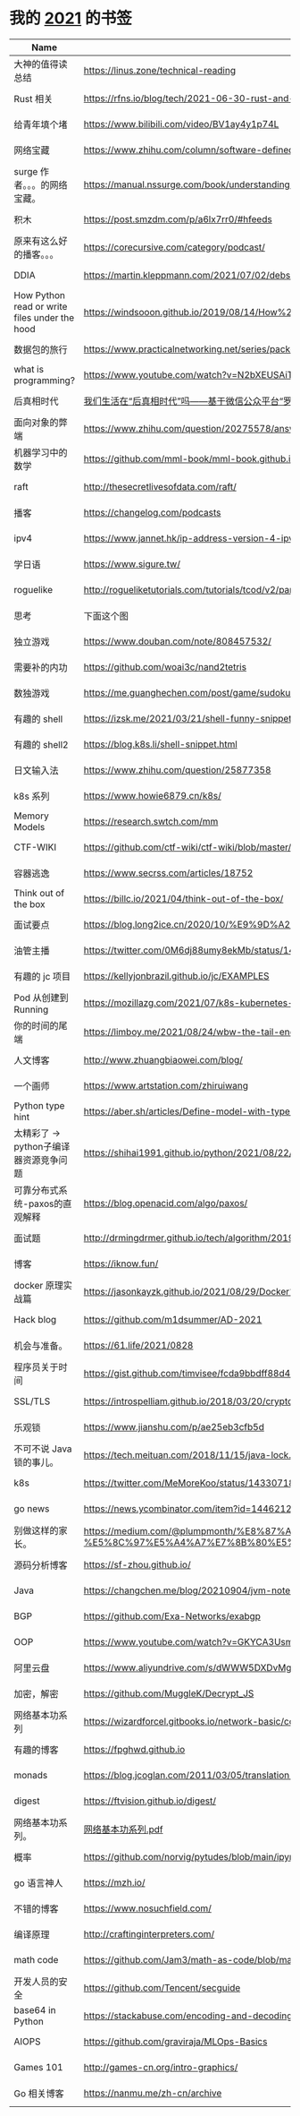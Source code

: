 # 我的 [2021](https://github.com/yihong0618/2021/issues/21) 的书签

| Name | Link | Add | Update | Has_file | 
 | ---- | ---- | ---- | ---- | ---- |
| 大神的值得读总结 | https://linus.zone/technical-reading | 2021-06-29 | 2021-09-22 | False |
| Rust 相关 | https://rfns.io/blog/tech/2021-06-30-rust-and-the-machine | 2021-07-02 | 2021-09-22 | False |
| 给青年填个堵 | https://www.bilibili.com/video/BV1ay4y1p74L | 2021-07-07 | 2021-09-24 | False |
| 网络宝藏 | https://www.zhihu.com/column/software-defined-network | 2021-07-08 | 2021-07-08 | False |
| surge 作者。。。的网络宝藏。 | https://manual.nssurge.com/book/understanding-surge/cn/# | 2021-07-09 | 2021-07-09 | False |
| 积木 | https://post.smzdm.com/p/a6lx7rr0/#hfeeds | 2021-07-13 | 2021-07-13 | False |
| 原来有这么好的播客。。。 | https://corecursive.com/category/podcast/ | 2021-07-14 | 2021-07-14 | False |
| DDIA | https://martin.kleppmann.com/2021/07/02/debs-keynote-thinking-in-events.html | 2021-07-15 | 2021-07-15 | False |
| How Python read or write files under the hood | https://windsooon.github.io/2019/08/14/How%20Python%20read%20or%20write%20files%20under%20the%20hood/ | 2021-07-15 | 2021-09-24 | False |
| 数据包的旅行 | https://www.practicalnetworking.net/series/packet-traveling/packet-traveling/ | 2021-07-16 | 2021-07-16 | False |
|  what is programming? | https://www.youtube.com/watch?v=N2bXEUSAiTI&list=PLzFUMGbVxlQs5s-LNAyKgcq5SL28ZLLKC | 2021-07-16 | 2021-09-24 | False |
| 后真相时代 | [我们生活在“后真相时代”吗——基于微信公众平台“罗尔事件”传播的研究.pdf](https://github.com/yihong0618/2021/files/6847489/default.pdf) | 2021-07-20 | 2021-09-24 | False |
| 面向对象的弊端 | https://www.zhihu.com/question/20275578/answer/26577791 | 2021-07-21 | 2021-09-24 | False |
| 机器学习中的数学 | https://github.com/mml-book/mml-book.github.io | 2021-07-21 | 2021-07-21 | False |
| raft | http://thesecretlivesofdata.com/raft/ | 2021-07-21 | 2021-09-24 | False |
| 播客 | https://changelog.com/podcasts | 2021-07-23 | 2021-09-23 | False |
| ipv4 | https://www.jannet.hk/ip-address-version-4-ipv4-zh-hans/ | 2021-07-26 | 2021-09-23 | False |
| 学日语 | https://www.sigure.tw/ | 2021-07-26 | 2021-09-23 | False |
| roguelike | http://rogueliketutorials.com/tutorials/tcod/v2/part-1/ | 2021-07-27 | 2021-07-27 | False |
| 思考 | 下面这个图 | 2021-07-27 | 2021-09-26 | False |
| 独立游戏 | https://www.douban.com/note/808457532/ | 2021-07-28 | 2021-09-23 | False |
| 需要补的内功 | https://github.com/woai3c/nand2tetris | 2021-08-02 | 2021-09-26 | False |
| 数独游戏 | https://me.guanghechen.com/post/game/sudoku/ | 2021-08-04 | 2021-09-26 | False |
| 有趣的 shell | https://izsk.me/2021/03/21/shell-funny-snippet/ | 2021-08-04 | 2021-09-26 | False |
| 有趣的 shell2 | https://blog.k8s.li/shell-snippet.html | 2021-08-04 | 2021-09-26 | False |
| 日文输入法 | https://www.zhihu.com/question/25877358 | 2021-08-06 | 2021-09-26 | False |
| k8s 系列 | https://www.howie6879.cn/k8s/ | 2021-08-09 | 2021-09-26 | False |
| Memory Models | https://research.swtch.com/mm | 2021-08-11 | 2021-09-26 | False |
| CTF-WIKI | https://github.com/ctf-wiki/ctf-wiki/blob/master/README-zh_CN.md | 2021-08-12 | 2021-09-26 | False |
| 容器逃逸 | https://www.secrss.com/articles/18752 | 2021-08-12 | 2021-09-26 | False |
| Think out of the box | https://billc.io/2021/04/think-out-of-the-box/ | 2021-08-12 | 2021-09-26 | False |
| 面试要点 | https://blog.long2ice.cn/2020/10/%E9%9D%A2%E8%AF%95%E8%A6%81%E7%82%B9%E8%AE%B0%E5%BD%95/ | 2021-08-12 | 2021-09-26 | False |
| 油管主播 | https://twitter.com/0M6dj88umy8ekMb/status/1426927571707469826 | 2021-08-16 | 2021-09-26 | False |
| 有趣的 jc 项目 | https://kellyjonbrazil.github.io/jc/EXAMPLES | 2021-08-24 | 2021-09-26 | False |
| Pod 从创建到 Running | https://mozillazg.com/2021/07/k8s-kubernetes-what-happen-when-pod-from-create-to-running.html | 2021-08-24 | 2021-09-26 | False |
| 你的时间的尾端 | https://limboy.me/2021/08/24/wbw-the-tail-end/ | 2021-08-25 | 2021-09-26 | False |
| 人文博客 | http://www.zhuangbiaowei.com/blog/ | 2021-08-26 | 2021-09-26 | False |
| 一个画师 | https://www.artstation.com/zhiruiwang | 2021-08-26 | 2021-09-26 | False |
| Python type hint | https://aber.sh/articles/Define-model-with-type-hint/ | 2021-08-26 | 2021-09-01 | False |
| 太精彩了 -> python子编译器资源竞争问题 | https://shihai1991.github.io/python/2021/08/22/python%E5%AD%90%E7%BC%96%E8%AF%91%E5%99%A8%E8%B5%84%E6%BA%90%E7%AB%9E%E4%BA%89%E9%97%AE%E9%A2%98/ | 2021-08-27 | 2021-09-01 | False |
| 可靠分布式系统-paxos的直观解释 | https://blog.openacid.com/algo/paxos/ | 2021-08-27 | 2021-09-01 | False |
| 面试题 | http://drmingdrmer.github.io/tech/algorithm/2019/01/09/dict-cmp.html | 2021-08-27 | 2021-08-27 | False |
| 博客 | https://iknow.fun/ | 2021-08-30 | 2021-08-30 | False |
| docker 原理实战篇 | https://jasonkayzk.github.io/2021/08/29/Docker%E5%8E%9F%E7%90%86%E5%AE%9E%E6%88%98-1%EF%BC%9ANamespace/ | 2021-08-30 | 2021-08-30 | False |
| Hack blog | https://github.com/m1dsummer/AD-2021 | 2021-08-30 | 2021-08-30 | False |
| 机会与准备。 | https://61.life/2021/0828 | 2021-08-30 | 2021-08-30 | False |
| 程序员关于时间 | https://gist.github.com/timvisee/fcda9bbdff88d45cc9061606b4b923ca | 2021-08-30 | 2021-08-30 | False |
| SSL/TLS | https://introspelliam.github.io/2018/03/20/crypto/%E6%B7%B1%E5%BA%A6%E8%A7%A3%E8%AF%BBSSL-TLS%E5%AE%9E%E7%8E%B0/ | 2021-09-01 | 2021-09-01 | False |
| 乐观锁 | https://www.jianshu.com/p/ae25eb3cfb5d | 2021-09-01 | 2021-09-01 | False |
| 不可不说 Java 锁的事儿。 | https://tech.meituan.com/2018/11/15/java-lock.html | 2021-09-01 | 2021-09-01 | False |
| k8s | https://twitter.com/MeMoreKoo/status/1433071814574411787 | 2021-09-02 | 2021-09-02 | False |
| go news | https://news.ycombinator.com/item?id=14462125 | 2021-09-02 | 2021-09-02 | False |
| 别做这样的家长。 | https://medium.com/@plumpmonth/%E8%87%A8%E5%BA%8A%E8%AC%9B%E7%BE%A9-%E8%8F%AF%E4%BA%BA%E7%88%B6%E6%AF%8D%E8%A8%BA%E6%96%B7%E6%9B%B8-%E5%8C%97%E5%A4%A7%E7%8B%80%E5%85%8312%E5%B9%B4%E6%98%A5%E7%AF%80%E4%B8%8D%E6%AD%B8-279a09791d1b | 2021-09-02 | 2021-09-02 | False |
| 源码分析博客 | https://sf-zhou.github.io/ | 2021-09-03 | 2021-09-03 | False |
| Java | https://changchen.me/blog/20210904/jvm-note/ | 2021-09-06 | 2021-09-06 | False |
| BGP | https://github.com/Exa-Networks/exabgp | 2021-09-07 | 2021-09-07 | False |
| OOP | https://www.youtube.com/watch?v=GKYCA3UsmrU&ab_channel=vexe | 2021-09-08 | 2021-09-08 | False |
| 阿里云盘 | https://www.aliyundrive.com/s/dWWW5DXDvMg | 2021-09-10 | 2021-09-10 | False |
| 加密，解密 | https://github.com/MuggleK/Decrypt_JS | 2021-09-10 | 2021-09-10 | False |
| 网络基本功系列 | https://wizardforcel.gitbooks.io/network-basic/content/ | 2021-09-10 | 2021-09-10 | False |
| 有趣的博客 | https://fpghwd.github.io | 2021-09-12 | 2021-09-23 | False |
| monads  | https://blog.jcoglan.com/2011/03/05/translation-from-haskell-to-javascript-of-selected-portions-of-the-best-introduction-to-monads-ive-ever-read/ | 2021-09-16 | 2021-09-16 | False |
| digest | https://ftvision.github.io/digest/ | 2021-09-17 | 2021-09-17 | False |
| 网络基本功系列。 | [网络基本功系列.pdf](https://github.com/yihong0618/2021/files/7183040/default.pdf) | 2021-09-17 | 2021-09-17 | False |
| 概率 | https://github.com/norvig/pytudes/blob/main/ipynb/Probability.ipynb | 2021-09-17 | 2021-09-17 | False |
| go 语言神人 | https://mzh.io/ | 2021-09-17 | 2021-09-17 | False |
| 不错的博客 | https://www.nosuchfield.com/ | 2021-09-18 | 2021-09-18 | False |
| 编译原理 | http://craftinginterpreters.com/ | 2021-09-18 | 2021-09-18 | False |
| math code | https://github.com/Jam3/math-as-code/blob/master/README-zh.md | 2021-09-18 | 2021-09-18 | False |
| 开发人员的安全 | https://github.com/Tencent/secguide | 2021-09-22 | 2021-09-22 | False |
| base64 in Python | https://stackabuse.com/encoding-and-decoding-base64-strings-in-python/ | 2021-09-22 | 2021-09-22 | False |
| AIOPS | https://github.com/graviraja/MLOps-Basics | 2021-09-22 | 2021-09-22 | False |
| Games 101 | http://games-cn.org/intro-graphics/ | 2021-09-22 | 2021-09-22 | False |
| Go 相关博客 | https://nanmu.me/zh-cn/archive | 2021-09-23 | 2021-09-23 | False |
